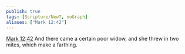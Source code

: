 ```yaml
---
publish: true
tags: [Scripture/NewT, noGraph]
aliases: ["Mark 12:42"]
---
```

[Mark 12:42](https://churchofjesuschrist.org/study/scriptures/nt/mark/12?lang=eng&id=p42#p42) And there came a certain poor widow, and she threw in two mites, which make a farthing.
